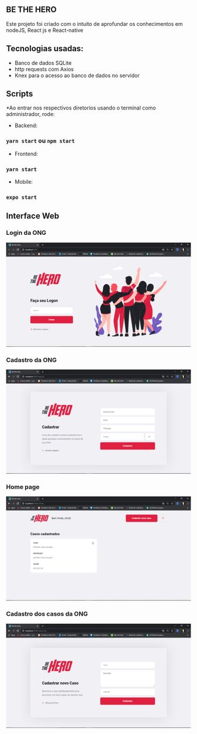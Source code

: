 ## BE THE HERO

Este projeto foi criado com o intuito de aprofundar os conhecimentos em nodeJS, React js e React-native
## Tecnologias usadas:
- Banco de dados SQLite 
- http requests com Axios
- Knex para o acesso ao banco de dados no servidor

## Scripts
*Ao entrar nos respectivos diretorios usando o terminal como administrador, rode:

- Backend:
### `yarn start` ou `npm start`

- Frontend: 
### `yarn start`

- Mobile:
### `expo start`

## Interface Web

### Login da ONG
![alt text](assets/2020-03-31-2.png)

### Cadastro da ONG
![alt text](assets/2020-03-31-3.png)

### Home page
![alt text](assets/2020-03-31-4.png)

### Cadastro dos casos da ONG
![alt text](assets/2020-03-31-5.png)


